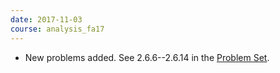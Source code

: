 ```yaml
---
date: 2017-11-03
course: analysis_fa17
---
```


- New problems added. See 2.6.6--2.6.14 in the [Problem Set](http://ckottke.ncf.edu/analysis/script.pdf).
